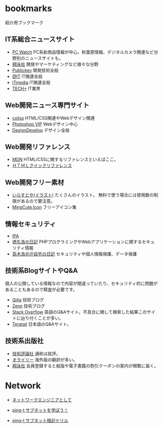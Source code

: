 # bookmarks

紹介用ブックマーク

## IT系総合ニュースサイト

- [PC Watch](https://pc.watch.impress.co.jp/) PC系新商品情報が中心。秋葉原情報、デジタルカメラ関連など分野別のニュースサイトも。
- [翔泳社](https://www.shoeisha.co.jp/media) 開発やマーケティングなど様々な分野
- [Publickey](https://www.publickey1.jp/) 開発技術全般
- [@IT](https://www.atmarkit.co.jp/) IT関連全般
- [ITmedia](https://www.itmedia.co.jp/) IT関連全般
- [TECH+](https://news.mynavi.jp/itsearch/) IT業界

## Web開発ニュース専門サイト

- [coliss](https://coliss.com/) HTML/CSS関連やWebデザイン関連
- [Photoshop VIP](https://photoshopvip.net/) Webデザイン中心
- [DesignDevelop](https://design-develop.net/) デザイン全般

## Web開発リファレンス

- [MDN](https://developer.mozilla.org/ja/docs/Web) HTML/CSSに関するリファレンスといえばここ。
- [ＨＴＭＬクイックリファレンス](http://www.htmq.com/htmlkihon/001.shtml)

## Web開発フリー素材

- [いらすとや(イラスト)](https://www.irasutoya.com/) たくさんのイラスト。 無料で使う場合には使用数の制限があるので要注意。
- [MingCute Icon](https://www.mingcute.com) フリーアイコン集

## 情報セキュリティ

- [IPA](https://www.ipa.go.jp/index.html)
- [徳丸浩の日記](https://blog.tokumaru.org/) PHPプログラミングやWebアプリケーションに関するセキュリティ情報
- [高木浩光＠自宅の日記](https://takagi-hiromitsu.jp/diary/) セキュリティや個人情報保護、データ保護

## 技術系BlogサイトやQ&A

個人の公開している情報なので内容が間違っていたり、セキュリティ的に問題があることもあるので精査が必要です。

- [Qiita](https://qiita.com/trend) 技術ブログ
- [Zenn](https://zenn.dev/) 技術ブログ
- [Stack Overflow](https://stackoverflow.com/questions) 英語のQ&Aサイト。不具合に関して検索した結果このサイトに辿り付くことが多い。
- [Teratail](https://teratail.com/) 日本語のQ&Aサイト。

## 技術系出版社

- [技術評論社](https://gihyo.jp/) 通称は技評。
- [オライリー](https://www.oreilly.co.jp/index.shtml) 海外版の翻訳が多い。
- [翔泳社](https://www.shoeisha.co.jp/book) 会員登録すると紙版や電子書籍の割引クーポンの案内が頻繁に届く。

# Network

- [ネットワークエンジニアとして](https://www.infraexpert.com/)

- [ping-t サブネットを学ぼう！](https://ping-t.com/modules/subnet/index.php?content_id=1)
- [ping-t サブネット暗記ドリル](https://ping-t.com/modules/drill/index.php?content_id=1)
